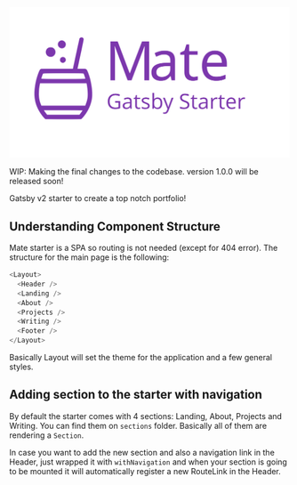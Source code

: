 ![Gastby Starter Mate logo](./media/gatsby-starter-mate-logo.svg)

WIP: Making the final changes to the codebase. version 1.0.0 will be released soon!

Gatsby v2 starter to create a top notch portfolio!

## Understanding Component Structure

Mate starter is a SPA so routing is not needed (except for 404 error). The structure for the main page is the following:

```javascript
<Layout>
  <Header />
  <Landing />
  <About />
  <Projects />
  <Writing />
  <Footer />
</Layout>
```

Basically Layout will set the theme for the application and a few general styles.

## Adding section to the starter with navigation

By default the starter comes with 4 sections: Landing, About, Projects and Writing. You can find them on `sections` folder. Basically all of them are rendering a `Section`.

In case you want to add the new section and also a navigation link in the Header, just wrapped it with `withNavigation` and when your section is going to be mounted it will automatically register a new RouteLink in the Header.
